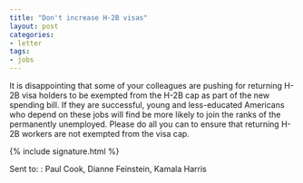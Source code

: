 ```yaml
---
title: "Don't increase H-2B visas"
layout: post
categories:
- letter
tags:
- jobs
---
```


It is disappointing that some of your colleagues are pushing for returning H-2B visa holders to be exempted from the H-2B cap as part of the new spending bill. If they are successful, young and less-educated Americans who depend on these jobs will find be more likely to join the ranks of the permanently unemployed. Please do all you can to ensure that returning H-2B workers are not exempted from the visa cap.

{% include signature.html %}

Sent to:
: Paul Cook, Dianne Feinstein, Kamala Harris
